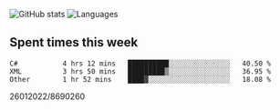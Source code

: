 ![GitHub stats](https://github-readme-stats.vercel.app/api?username=emipa606&theme=github_dark&show_icons=true) 
![Languages](https://github-readme-stats.vercel.app/api/top-langs/?username=emipa606&theme=github_dark&layout=compact)

## Spent times this week
<!--START_SECTION:waka-->

```text
C#           4 hrs 12 mins   ██████████░░░░░░░░░░░░░░░   40.50 %
XML          3 hrs 50 mins   █████████▒░░░░░░░░░░░░░░░   36.95 %
Other        1 hr 52 mins    ████▓░░░░░░░░░░░░░░░░░░░░   18.08 %
```

<!--END_SECTION:waka-->


26012022/8690260

